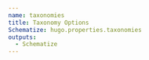 ```yaml
---
name: taxonomies
title: Taxonomy Options
Schematize: hugo.properties.taxonomies
outputs:
  - Schematize
---
```


